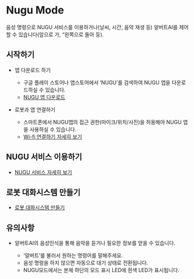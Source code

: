 # Nugu Mode
음성 명령으로 NUGU 서비스를 이용하거나(날씨, 시간, 음악 재생 등) 알버트AI를 제어할 수 있습니다(앞으로 가, “왼쪽으로 돌아 등).

시작하기
--
- 앱 다운로드 하기
  - 구글 플레이 스토어나 앱스토어에서 ‘NUGU’를 검색하여 NUGU 앱을 다운로드하실 수 있습니다.
  - [NUGU 앱 다운로드](https://play.google.com/store/apps/details?id=com.skt.aladdin)
  
- 로봇과 앱 연결하기
  - 스마트폰에서 NUGU앱의 접근 권한(마이크/위치/사진)을 허용해야 NUGU 앱을 사용하실 수 있습니다.
  - [Wi-fi 연결하기 자세히 보기](https://github.com/albertailabs/Wi-fi)


NUGU 서비스 이용하기
--
- [NUGU 서비스 자세히 보기](https://github.com/albertailabs/Social-NuguService)

로봇 대화시스템 만들기
--

- [로봇 대화시스템 만들기](https://github.com/albertailabs/Social-Index)


유의사항
--

- 알버트AI의 음성인식을 통해 음악을 듣거나 필요한 정보를 얻을 수 있습니다.

  - ‘알버트’를 불러서 원하는 명령어를 말해주세요.
  - 음성 명령을 하지 않으면 자동으로 대기 상태로 전환됩니다.
  - NUGU모드에서는 본체 하단의 모드 표시 LED에 흰색 LED가 표시됩니다.
 
